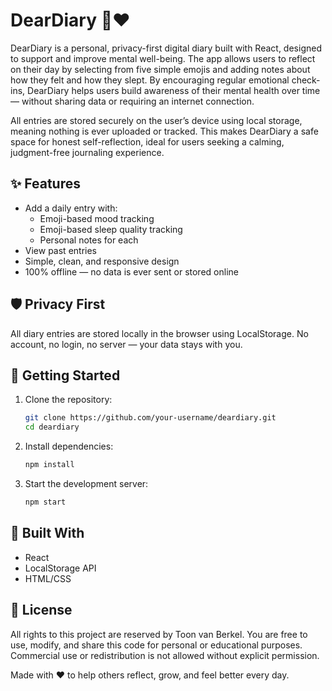 # DearDiary 📖❤️
DearDiary is a personal, privacy-first digital diary built with React, designed to support and improve mental well-being. The app allows users to reflect on their day by selecting from five simple emojis and adding notes about how they felt and how they slept. By encouraging regular emotional check-ins, DearDiary helps users build awareness of their mental health over time — without sharing data or requiring an internet connection.

All entries are stored securely on the user’s device using local storage, meaning nothing is ever uploaded or tracked. This makes DearDiary a safe space for honest self-reflection, ideal for users seeking a calming, judgment-free journaling experience.

## ✨ Features

- Add a daily entry with:
  - Emoji-based mood tracking
  - Emoji-based sleep quality tracking
  - Personal notes for each
- View past entries
- Simple, clean, and responsive design
- 100% offline — no data is ever sent or stored online

## 🛡️ Privacy First

All diary entries are stored locally in the browser using LocalStorage. No account, no login, no server — your data stays with you.

## 🚀 Getting Started

1. Clone the repository:
   ```bash
   git clone https://github.com/your-username/deardiary.git
   cd deardiary
   ```

2. Install dependencies:
   ```bash
   npm install
    ```
3. Start the development server:
   ```bash
   npm start
   ```
## 🔧 Built With
- React
- LocalStorage API
- HTML/CSS

## 📜 License
All rights to this project are reserved by Toon van Berkel.
You are free to use, modify, and share this code for personal or educational purposes.
Commercial use or redistribution is not allowed without explicit permission.

Made with ❤️ to help others reflect, grow, and feel better every day.
